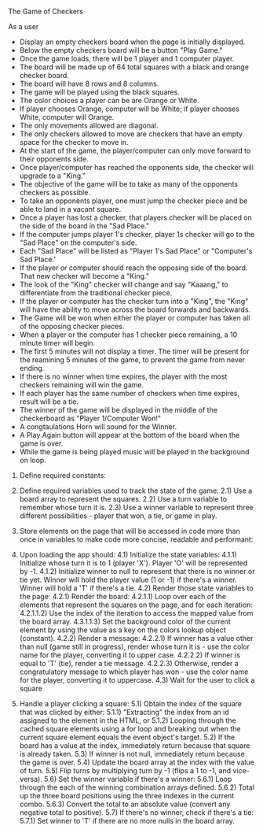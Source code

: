 The Game of Checkers

As a user
  - Display an empty checkers board when the page is initially displayed.
  - Below the empty checkers board will be a button "Play Game."
  - Once the game loads, there will be 1 player and 1 computer player. 
  - The board will be made up of 64 total squares with a black and orange checker board. 
  - The board will have 8 rows and 8 columns. 
  - The game will be played using the black squares. 
  - The color choices a player can be are Orange or White.
  - If player chooses Orange, computer will be White; 
    if player chooses White, computer will Orange.
  - The only movements allowed are diagonal.
  - The only checkers allowed to move are checkers that have an
    empty space for the checker to move in.
  - At the start of the game, the player/computer can only
    move forward to their opponents side.
  - Once player/computer has reached the opponents side,
    the checker will upgrade to a "King."
  - The objective of the game will be to take as many of the 
    opponents checkers as possible. 
  - To take an opponents player, one must jump the checker 
    piece and be able to land in a vacant square. 
  - Once a player has lost a checker, that players checker 
    will be placed on the side of the board in the 
    "Sad Place."
  - If the computer jumps player 1's checker, player 1s
    checker will go to the "Sad Place" on the computer's
    side.
  - Each "Sad Place" will be listed as "Player 1's Sad Place"
    or "Computer's Sad Place.'
  - If the player or computer should reach the opposing side 
    of the board. That new checker will become a "King."
  - The look of the "King" checker will change and say "Kaaang,"
    to differentiate from the traditional checker piece. 
  - If the player or computer has the checker turn into a "King", 
    the "King" will have the ability to move across the board 
    forwards and backwards.
  - The Game will be won when either the player or computer
    has taken all of the opposing checker pieces.
  - When a player or the computer has 1 checker piece remaining, 
    a 10 minute timer will begin. 
  - The first 5 minutes will not display a timer. The timer will 
    be present for the reamining 5 minutes of the game, to prevent
    the game from never ending. 
  - If there is no winner when time expires, the player with the
    most checkers remaining will win the game. 
  - If each player has the same number of checkers when time 
    expires, result will be a tie. 
  - The winner of the game will be displayed in the middle of 
    the checkerboard as "Player 1/Computer Won!" 
  - A congtaulations Horn will sound for the Winner.
  - A Play Again button will appear at the bottom of the board 
    when the game is over. 
  - While the game is being played music will be played in the 
    background on loop.



1) Define required constants:
2) Define required variables used to track the state of the game:
  2.1) Use a board array to represent the squares.
  2.2) Use a turn variable to remember whose turn it is.
  2.3) Use a winner variable to represent three different possibilities - player that won, a tie, or game in play.

3) Store elements on the page that will be accessed in code more than once in variables to make code more concise, readable and performant:

4) Upon loading the app should:
  4.1) Initialize the state variables:
    4.1.1) Initialize whose turn it is to 1 (player 'X'). 
      Player  'O' will be represented by -1.
    4.1.2) Initialize winner to null to represent that there is no winner or tie yet. Winner will hold the player value (1 or -1) if there's a winner. Winner will hold a 'T' if there's a tie. 
  4.2) Render those state variables to the page:
    4.2.1) Render the board:
          4.2.1.1) Loop over each of the elements that represent the squares on the page, and for each iteration:
          4.2.1.1.2) Use the index of the iteration to access the mapped value from the board array.
          4.3.1.1.3) Set the background color of the current element by using the value as a key on the colors lookup object (constant).
    4.2.2) Render a message:
          4.2.2.1) If winner has a value other than null (game still in progress), render whose turn it is - use the color name for the player, converting it to upper case.
          4.2.2.2) If winner is equal to 'T' (tie), render a tie message.
          4.2.2.3) Otherwise, render a congratulatory message to which player has won - use the color name for the player, converting it to uppercase.
  4.3) Wait for the user to click a square

5) Handle a player clicking a square:
  5.1) Obtain the index of the square that was clicked by either:
          5.1.1) "Extracting" the index from an id assigned to the element in the HTML, or
          5.1.2) Looping through the cached square elements using a for loop and breaking out when the current square element equals the event object's target.
          5.2) If the board has a value at the index, immediately return because that square is already taken.
  5.3) If winner is not null, immediately return because the game is over.
  5.4) Update the board array at the index with the value of turn.
  5.5) Flip turns by multiplying turn by -1 (flips a 1 to -1, and vice-versa).
  5.6) Set the winner variable if there's a winner:
          5.6.1) Loop through the each of the winning combination arrays defined.
          5.6.2) Total up the three board positions using the three indexes in the current combo.
          5.6.3) Convert the total to an absolute value (convert any negative total to positive).
  5.7) If there's no winner, check if there's a tie:
          5.7.1) Set winner to 'T' if there are no more nulls in the board array.
